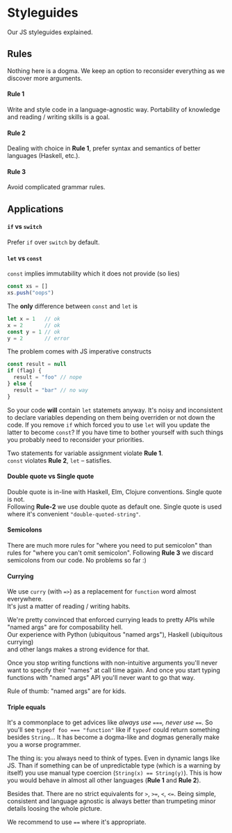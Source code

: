# Styleguides

Our JS styleguides explained. 

## Rules

Nothing here is a dogma. We keep an option to reconsider everything as we discover more arguments.

#### Rule 1

Write and style code in a language-agnostic way. Portability of knowledge and reading / writing skills is a goal.

#### Rule 2

Dealing with choice in **Rule 1**, prefer syntax and semantics of better languages (Haskell, etc.).

#### Rule 3

Avoid complicated grammar rules.

## Applications

#### `if` vs `switch`

Prefer `if` over `switch` by default.

#### `let` vs `const`

`const` implies immutability which it does not provide (so lies)

```js
const xs = []
xs.push("oops")
```

The **only** difference between `const` and `let` is 

```js
let x = 1   // ok
x = 2       // ok
const y = 1 // ok
y = 2       // error
```

The problem comes with JS imperative constructs

```js
const result = null
if (flag) {
  result = "foo" // nope
} else {
  result = "bar" // no way
}
```

So your code **will** contain `let` statemets anyway. It's noisy and inconsistent to declare variables
depending on them being overriden or not down the code. If you remove `if` which forced you to use `let` will you update
the latter to become `const`? If you have time to bother yourself with such things you probably need to reconsider
your priorities. 

Two statements for variable assignment violate **Rule 1**.<br/>
`const` violates **Rule 2**, `let` – satisfies.

#### Double quote vs Single quote

Double quote is in-line with Haskell, Elm, Clojure conventions. Single quote is not.<br/>
Following **Rule-2** we use double quote as default one. Single quote is used where it's convenient `"double-quoted-string"`.

#### Semicolons

There are much more rules for "where you need to put semicolon" than 
rules for "where you can't omit semicolon". Following **Rule 3** we discard semicolons
from our code. No problems so far :)

#### Currying

We use `curry` (with `=>`) as a replacement for `function` word almost everywhere.<br/>
It's just a matter of reading / writing habits.

We're pretty convinced that enforced currying leads to pretty APIs while "named args" are for composability hell.<br/>
Our experience with Python (ubiquitous "named args"), Haskell (ubiquitous currying)<br/>
and other langs makes a strong evidence for that.

Once you stop writing functions with non-intuitive arguments you'll never want
to specify their "names" at call time again. And once you start typing functions with "named args" API
you'll never want to go that way.

Rule of thumb: "named args" are for kids.

#### Triple equals

It's a commonplace to get advices like *always use `===`, never use `==`*. 
So you'll see `typeof foo === "function"` like if `typeof` could return something besides `String`...
It has become a dogma-like and dogmas generally make you a worse programmer.

The thing is: you always need to think of types. Even in dynamic langs like JS. Than if something can be of unpredictable type (which is a warning by itself) you use manual type coercion (`String(x) == String(y)`). This is how you would behave in almost all other languages (**Rule 1** and **Rule 2**).

Besides that. There are no strict equivalents for `>`, `>=`, `<`, `<=`. 
Being simple, consistent and language agnostic is always better than trumpeting minor details
loosing the whole picture.

We recommend to use `==` where it's appropriate.


